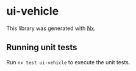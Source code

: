 # ui-vehicle

This library was generated with [Nx](https://nx.dev).

## Running unit tests

Run `nx test ui-vehicle` to execute the unit tests.
